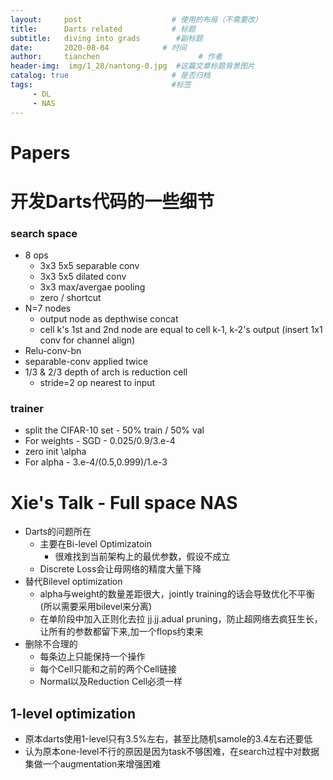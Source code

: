 ```yaml
---
layout:     post                    # 使用的布局（不需要改）
title:      Darts related           # 标题 
subtitle:   diving into grads        #副标题
date:       2020-08-04            # 时间
author:     tianchen                      # 作者
header-img:  img/1_28/nantong-0.jpg  #这篇文章标题背景图片  
catalog: true                       # 是否归档
tags:                               #标签
     - DL
     - NAS
---
```


# Papers

# 开发Darts代码的一些细节

### search space

* 8 ops
	* 3x3 5x5 separable conv
	* 3x3 5x5 dilated conv
	* 3x3 max/avergae pooling
	* zero / shortcut
* N=7 nodes
	* output node as depthwise concat
	* cell k's 1st and 2nd node are equal to cell k-1, k-2's output (insert 1x1 conv for channel align)
* Relu-conv-bn 
* separable-conv applied twice
* 1/3 & 2/3 depth of arch is reduction cell
	* stride=2 op nearest to input

### trainer

* split the CIFAR-10 set - 50% train / 50% val
* For weights - SGD - 0.025/0.9/3.e-4
* zero init \alpha
* For alpha - 3.e-4/(0.5,0.999)/1.e-3

# Xie's Talk - Full space NAS

* Darts的问题所在
	* 主要在Bi-level Optimizatoin
		* 很难找到当前架构上的最优参数，假设不成立
	* Discrete Loss会让母网络的精度大量下降
* 替代Bilevel optimization
	* alpha与weight的数量差距很大，jointly training的话会导致优化不平衡(所以需要采用bilevel来分离)
	* 在单阶段中加入正则化去拉 
	jj.jj.adual pruning，防止超网络去疯狂生长，让所有的参数都留下来,加一个flops约束来
* 删除不合理的
	* 每条边上只能保持一个操作
	* 每个Cell只能和之前的两个Cell链接
	* Normal以及Reduction Cell必须一样

## 1-level optimization

* 原本darts使用1-level只有3.5%左右，甚至比随机samole的3.4左右还要低 
* 认为原本one-level不行的原因是因为task不够困难，在search过程中对数据集做一个augmentation来增强困难

